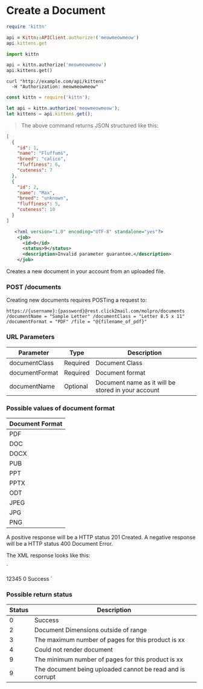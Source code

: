 # Create a Document


```ruby
require 'kittn'

api = Kittn::APIClient.authorize!('meowmeowmeow')
api.kittens.get
```

```python
import kittn

api = kittn.authorize('meowmeowmeow')
api.kittens.get()
```

```shell
curl "http://example.com/api/kittens"
  -H "Authorization: meowmeowmeow"
```

```javascript
const kittn = require('kittn');

let api = kittn.authorize('meowmeowmeow');
let kittens = api.kittens.get();
```

> The above command returns JSON structured like this:

```json
[
  {
    "id": 1,
    "name": "Fluffums",
    "breed": "calico",
    "fluffiness": 6,
    "cuteness": 7
  },
  {
    "id": 2,
    "name": "Max",
    "breed": "unknown",
    "fluffiness": 5,
    "cuteness": 10
  }
]
```

```xml
   <?xml version="1.0" encoding="UTF-8" standalone="yes"?>
    <job>
      <id>0</id>
      <status>9</status>
      <description>Invalid parameter guarantee.</description>
    </job>
```

Creates a new document in your account from an uploaded file.



### POST /documents

Creating new documents requires POSTing a request to:

`https://{username}:{password}@rest.click2mail.com/molpro/documents
/documentName = "Sample Letter"
/documentClass = "Letter 8.5 x 11"
/documentFormat = "PDF"
/file = "@{filename_of_pdf}"`

### URL Parameters

Parameter | Type | Description
--------- | ------- | -----------
documentClass	| Required |	Document Class
documentFormat	| Required |	Document format
documentName	| Optional|	Document name as it will be stored in your account

### Possible values of document format

Document Format |
------ |
PDF |
DOC |
DOCX |
PUB |
PPT |
PPTX |
ODT |
JPEG |
JPG | 
PNG |

A positive response will be a HTTP status 201 Created.
A negative response will be a HTTP status 400 Document Error.

The XML response looks like this:

`
<?xml version="1.0" encoding="UTF-8" standalone="yes"?>
<documents>
  <id>12345</id>
  <status>0</status>
  <description>Success</description>
</documents>
`

### Possible return status

Status | Description
------- | ---------
0 |	Success
2 |	Document Dimensions outside of range
3 | The maximum number of pages for this product is xx
4 |	Could not render document
9 | The minimum number of pages for this product is xx
9 |	The document being uploaded cannot be read and is corrupt

